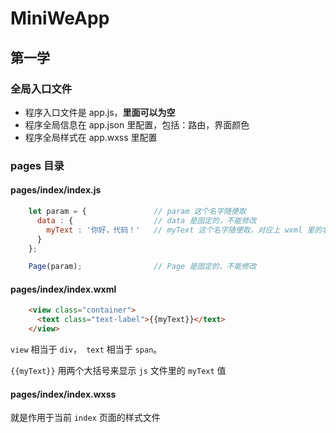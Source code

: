 # MiniWeApp



## 第一学
### 全局入口文件
* 程序入口文件是 app.js，**里面可以为空**
* 程序全局信息在 app.json 里配置，包括：路由，界面颜色
* 程序全局样式在 app.wxss 里配置

### pages 目录
#### pages/index/index.js
```javascript
    let param = {               // param 这个名字随便取
      data : {                  // data 是固定的，不能修改
        myText : '你好，代码！'   // myText 这个名字随便取，对应上 wxml 里的名字就行
      }
    };

    Page(param);                // Page 是固定的，不能修改
```

#### pages/index/index.wxml
```html
    <view class="container">
      <text class="text-label">{{myText}}</text>
    </view>
```
`view` 相当于 `div`，` text` 相当于 `span`。

`{{myText}}` 用两个大括号来显示 `js` 文件里的 `myText` 值

#### pages/index/index.wxss

就是作用于当前 `index` 页面的样式文件